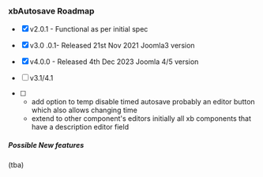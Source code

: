 ### xbAutosave Roadmap

- [x] v2.0.1 - Functional as per initial spec 

- [x] v3.0 .0.1- Released 21st Nov 2021 Joomla3 version
- [x] v4.0.0 - Released 4th Dec 2023 Joomla 4/5 version
- [ ] v3.1/4.1
- [ ]  - add option to temp disable timed autosave
     probably an editor button which also allows changing time
   - extend to other component's editors
     initially all xb components that have a description editor field




##### Possible New features

(tba)



